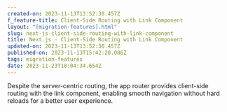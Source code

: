 ```yaml
---
created-on: 2023-11-13T13:52:30.457Z
f_feature-title: Client-Side Routing with Link Component
layout: "[migration-features].html"
slug: next-js-client-side-routing-with-link-component
title: Next.js - Client-Side Routing with Link Component
updated-on: 2023-11-13T13:52:30.457Z
published-on: 2023-11-13T15:42:20.086Z
tags: migration-features
date: 2023-11-23T18:04:34.654Z
---
```

Despite the server-centric routing, the app router provides client-side routing with the link component, enabling smooth navigation without hard reloads for a better user experience.